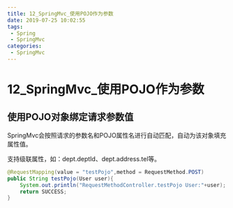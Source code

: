 ```yaml
---
title: 12_SpringMvc_使用POJO作为参数
date: 2019-07-25 10:02:55
tags: 
 - Spring
 - SpringMvc
categories:
 - SpringMvc
---
```


# 12_SpringMvc_使用POJO作为参数

## 使用POJO对象绑定请求参数值

SpringMvc会按照请求的参数名和POJO属性名进行自动匹配，自动为该对象填充属性值。

支持级联属性，如：dept.deptId、dept.address.tel等。

```java
@RequestMapping(value = "testPojo",method = RequestMethod.POST)
public String testPojo(User user){
    System.out.println("RequestMethodController.testPojo User:"+user);
    return SUCCESS;
}
```

